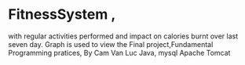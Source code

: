 # FitnessSystem ,
with regular activities performed and impact on calories burnt over last seven day.
Graph is used to view the 
Final project,Fundamental Programming pratices, By Cam Van Luc
Java,
mysql
Apache Tomcat

